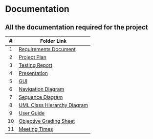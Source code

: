 # Documentation
## All the documentation required for the project

|   #   | Folder Link                            | 
| :---: | -------------------------------------- | 
|   1   | [Requirements Document](https://github.com/bglawson1001/SpearWorks-SE-Project/blob/main/Documentation/SpearWorks_Requirements_Document_Final_Version.pdf) | 
|   2   | [Project Plan](https://github.com/bglawson1001/SpearWorks-SE-Project/blob/main/Documentation/SpearWorks_Final_Project_Plan.pdf) | 
|   3   | [Testing Report](https://github.com/bglawson1001/SpearWorks-SE-Project/blob/main/Documentation/SpearWorks_Test_Plan_%20Final_Version.pdf) | 
|   4   | [Presentation](https://github.com/bglawson1001/SpearWorks-SE-Project/blob/main/Documentation/SpearWorks%20Ethics%20Game%20Presentation.ppsx) | 
|   5   | [GUI](https://github.com/bglawson1001/SpearWorks-SE-Project/blob/main/Documentation/SpearWorks_Final_GUI.pdf) | 
|   6   | [Navigation Diagram](https://github.com/bglawson1001/SpearWorks-SE-Project/blob/main/Documentation/SpearWorks_Final_Navigation_Diagram.pdf) | 
|   7   | [Sequence Diagram](https://github.com/bglawson1001/SpearWorks-SE-Project/blob/main/Documentation/SpearWorks_Sequence_Diagrams_Fianl_Version.pdf) | 
|   8   | [UML Class Hierarchy Diagram](https://github.com/bglawson1001/SpearWorks-SE-Project/blob/main/Documentation/SpearWorks_UML_Class_Hierarchy_Diagram_Final_Version.pdf) | 
|   9   | [User Guide](https://github.com/bglawson1001/SpearWorks-SE-Project/blob/main/Documentation/User%20Guide%20for%20Ethics%20Game.docx) | 
|   10   | [Objective Grading Sheet](https://github.com/bglawson1001/SpearWorks-SE-Project/blob/main/Documentation/ObjectiveGradingSheet%20(1).xls) | 
|   11   | [Meeting Times](https://github.com/bglawson1001/SpearWorks-SE-Project/blob/main/Documentation/Meeting%20times%20for%20SpearWorks%20group.pdf) | 
